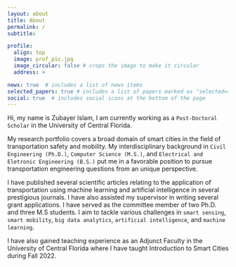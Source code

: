 ```yaml
---
layout: about
title: About
permalink: /
subtitle: 

profile:
  align: top
  image: prof_pic.jpg
  image_circular: false # crops the image to make it circular
  address: >

news: true  # includes a list of news items
selected_papers: true # includes a list of papers marked as "selected={true}"
social: true  # includes social icons at the bottom of the page
---
```


Hi, my name is Zubayer Islam, I am currently working as a `Post-Doctoral Scholar` in the University of Central Florida.

My research portfolio covers a broad domain of smart cities in the field of transportation safety and mobility. My interdisciplinary background in `Civil Engineering (Ph.D.)`, `Computer Science (M.S.)`, and `Electrical and Eletronic Engineering (B.S.)` put me in a favorable position to pursue transportation engineering questions from an unique perspective. 

I have published several scientific articles relating to the application of transportation using machine learning and artificial intelligence in several prestigious journals. I have also assisted my supervisor in writing several grant applications. I have served as the committee member of two Ph.D. and three M.S students. I aim to tackle various challenges in  `smart sensing`, `smart mobility`, `big data analytics`, `artificial intelligence`, and `machine learning`.

I have also gained teaching experience as an Adjunct Faculty in the University of Central Florida where I have taught Introduction to Smart Cities during Fall 2022.
